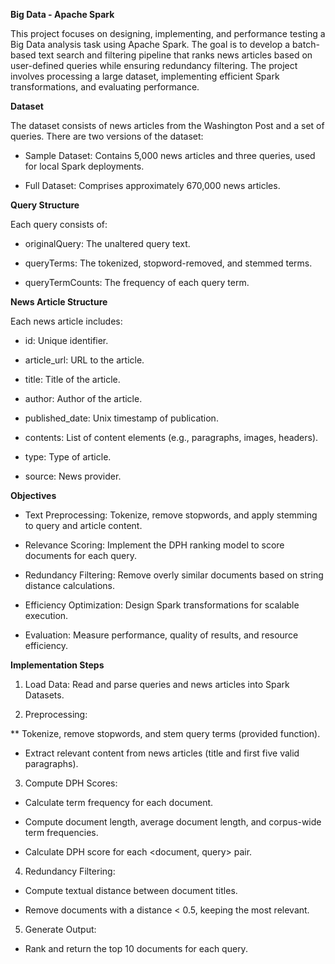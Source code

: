 **Big Data - Apache Spark**

This project focuses on designing, implementing, and performance testing a Big Data analysis task using Apache Spark. The goal is to develop a batch-based text search and filtering pipeline that ranks news articles based on user-defined queries while ensuring redundancy filtering. The project involves processing a large dataset, implementing efficient Spark transformations, and evaluating performance.

**Dataset**

The dataset consists of news articles from the Washington Post and a set of queries. There are two versions of the dataset:

* Sample Dataset: Contains 5,000 news articles and three queries, used for local Spark deployments.

* Full Dataset: Comprises approximately 670,000 news articles.

**Query Structure**

Each query consists of:

* originalQuery: The unaltered query text.

* queryTerms: The tokenized, stopword-removed, and stemmed terms.

* queryTermCounts: The frequency of each query term.

**News Article Structure**

Each news article includes:

* id: Unique identifier.

* article_url: URL to the article.

* title: Title of the article.

* author: Author of the article.

* published_date: Unix timestamp of publication.

* contents: List of content elements (e.g., paragraphs, images, headers).

* type: Type of article.

* source: News provider.

**Objectives**

* Text Preprocessing: Tokenize, remove stopwords, and apply stemming to query and article content.

* Relevance Scoring: Implement the DPH ranking model to score documents for each query.

* Redundancy Filtering: Remove overly similar documents based on string distance calculations.

* Efficiency Optimization: Design Spark transformations for scalable execution.

* Evaluation: Measure performance, quality of results, and resource efficiency.

**Implementation Steps**

1. Load Data: Read and parse queries and news articles into Spark Datasets.

2. Preprocessing:
 
 ** Tokenize, remove stopwords, and stem query terms (provided function).

 * Extract relevant content from news articles (title and first five valid paragraphs).

3. Compute DPH Scores:

 * Calculate term frequency for each document.

 * Compute document length, average document length, and corpus-wide term frequencies.

 * Calculate DPH score for each <document, query> pair.

4. Redundancy Filtering:

 * Compute textual distance between document titles.

 * Remove documents with a distance < 0.5, keeping the most relevant.
 
5. Generate Output:
 
 * Rank and return the top 10 documents for each query.
